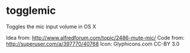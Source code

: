 togglemic
=========

Toggles the mic input volume in OS X

Idea from: http://www.alfredforum.com/topic/2486-mute-mic/
Code from: http://superuser.com/a/397770/40768
Icon: Glyphicons.com CC-BY 3.0
